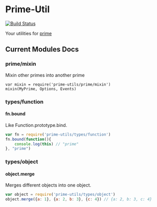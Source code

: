 Prime-Util
==========

[![Build Status](https://secure.travis-ci.org/arian/prime-util.png)](http://travis-ci.org/arian/prime-util)

Your utilities for [prime](https://github.com/mootools/prime)

## Current Modules Docs

### prime/mixin

Mixin other primes into another prime

```
var mixin = require('prime-utils/prime/mixin')
mixin(MyPrime, Options, Events)
```

### types/function

#### fn.bound

Like Function.prototype.bind.

```js
var fn = require('prime-utils/types/function')
fn.bound(function(){
    console.log(this) // "prime"
}, "prime")
```

### types/object

#### object.merge

Merges different objects into one object.

```js
var object = require('prime-utils/types/object')
object.merge({a: 1}, {a: 2, b: 3}, {c: 4}) // {a: 2, b: 3, c: 4}
```
